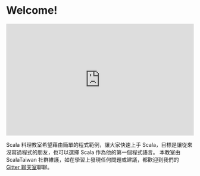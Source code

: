 # Welcome!

<iframe height="300" frameborder="0" style="width: 100%; overflow: hidden;" src="https://embed.scalafiddle.io/embed?sfid=o46O43H/2"></iframe>

Scala 料理教室希望藉由簡單的程式範例，讓大家快速上手 Scala，目標是讓從來沒寫過程式的朋友，也可以選擇 Scala 作為他的第一個程式語言。
本教室由 ScalaTaiwan 社群維護，如在學習上發現任何問題或建議，都歡迎到我們的 [Gitter 聊天室](https://gitter.im/ScalaTaiwan/ScalaTaiwan)聊聊。
